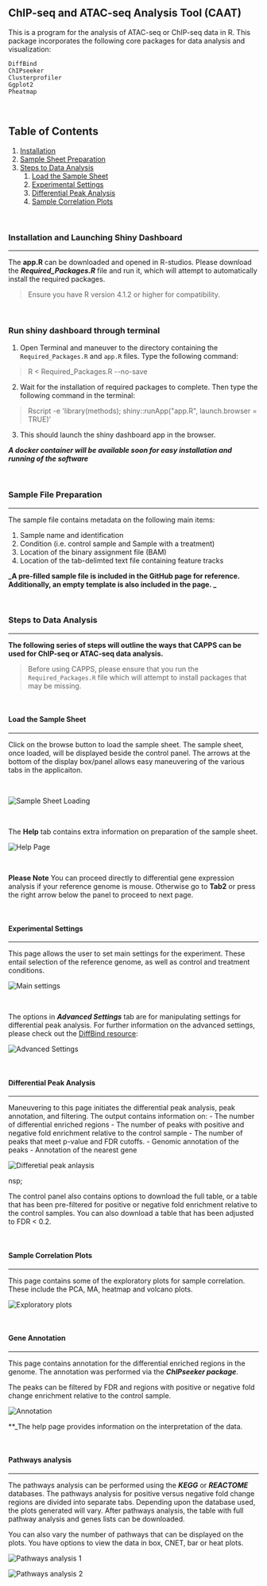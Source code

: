 ## **C**hIP-seq and **A**TAC-seq **A**nalysis **T**ool (CAAT)

This is a program for the analysis of ATAC-seq or ChIP-seq data in R. This package incorporates the following core packages for data analysis and visualization:
```
DiffBind
ChIPseeker
Clusterprofiler 
Ggplot2 
Pheatmap 
```
&nbsp;
&nbsp;
&nbsp;

## Table of Contents
1. [Installation](#installation-and-launching-shiny-dashboard)
2. [Sample Sheet Preparation](#sample-file-preparation)
3. [Steps to Data Analysis](#steps-to-data-analysis)
    1. [Load the Sample Sheet](#load-the-sample-sheet)
    2. [Experimental Settings](#experimental-settings)
    3. [Differential Peak Analysis](#differential-peak-analysis)
    4. [Sample Correlation Plots](#sample-correlation-plots)

&nbsp;
&nbsp;
&nbsp;

### **Installation and Launching Shiny Dashboard**
---------------------
The **app.R** can be downloaded and opened in R-studios. Please download the **_Required_Packages.R_** file and run it, which will attempt to automatically install the required packages. 

>  Ensure you have R version 4.1.2 or higher for compatibility. 

&nbsp;
&ensp;
&nbsp;
&ensp;

### **Run shiny dashboard through terminal**

1. Open Terminal and maneuver to the directory containing the `Required_Packages.R` and `app.R` files. Type the following command:

> R < Required_Packages.R --no-save


2. Wait for the installation of required packages to complete. Then type the following command in the terminal:

> Rscript -e 'library(methods); shiny::runApp("app.R", launch.browser = TRUE)'


3. This should launch the shiny dashboard app in the browser. 



**_A docker container will be available soon for easy installation and running of the software_**

&nbsp;
&ensp;
&nbsp;
&ensp;

### **Sample File Preparation**
---------------------

The sample file contains metadata on the following main items:

 1. Sample name and identification
 2. Condition (i.e. control sample and Sample with a treatment)
 3. Location of the binary assignment file (BAM)
 4. Location of the tab-delimted text file containing feature tracks
 
 **_A pre-filled sample file is included in the GitHub page for reference. Additionally, an empty template is also included in the page. _**
 
&nbsp;
&ensp;
&nbsp;
&ensp; 
 
### **Steps to Data Analysis**
---------------------
 **The following series of steps will outline the ways that CAPPS can be used for ChIP-seq or ATAC-seq data analysis.**

> Before using CAPPS, please ensure that you run the `Required_Packages.R` file which will attempt to install packages that may be missing. 

&nbsp;
&ensp;
&nbsp;
&ensp;

#### **Load the Sample Sheet**
---------------------

Click on the browse button to load the sample sheet. The sample sheet, once loaded, will be displayed beside the control panel.
The arrows at the bottom of the display box/panel allows easy maneuvering of the various tabs in the applicaiton. 

&nbsp;

![Sample Sheet Loading](./Images/SampleSheet.png)

&nbsp;

The **Help** tab contains extra information on preparation of the sample sheet. 

![Help Page](./Images/Help_SampleSheet.png)

&nbsp;

**Please Note**
You can proceed directly to differential gene expression analysis if your reference genome is mouse. Otherwise go to **Tab2** or press the right arrow below the panel to proceed to next page. 

&nbsp;
&ensp;
&nbsp;
&ensp;

#### **Experimental Settings**
---------------------

This page allows the user to set main settings for the experiment. These entail selection of the reference genome, as well as control and treatment conditions. 

![Main settings](./Images/Main_Settings.png)

&nbsp;

The options in **_Advanced Settings_** tab are for manipulating settings for differential peak analysis. For further information on the advanced settings, please check out the [DiffBind resource](https://bioconductor.org/packages/devel/bioc/vignettes/DiffBind/inst/doc/DiffBind.pdf):


![Advanced Settings](./Images/Advanced_settings.png)

&nbsp;
&ensp;
&nbsp;
&ensp;



#### **Differential Peak Analysis**
---------------------

Maneuvering to this page initiates the differential peak analysis, peak annotation, and filtering. The output contains information on:
        - The number of differential enriched regions
        - The number of peaks with positive and negative fold enrichment relative to the control sample
        - The number of peaks that meet p-value and FDR cutoffs.
        - Genomic annotation of the peaks 
        - Annotation of the nearest gene 
        
![Differetial peak anlaysis](./Images/Diff_Peak.png)

nsp;
&nbsp;
&ensp;

The control panel also contains options to download the full table, or a table that has been pre-filtered for positive or negative fold enrichment relative to the control samples. You can also download a table that has been adjusted to FDR < 0.2. 


&nbsp;
&ensp;
&nbsp;
&ensp;

#### **Sample Correlation Plots**
---------------------

This page contains some of the exploratory plots for sample correlation. These include the PCA, MA, heatmap and volcano plots. 

![Exploratory plots](./Images/exploratory_plots.png)


&nbsp;
&ensp;
&nbsp;
&ensp;


#### **Gene Annotation**
---------------------

This page contains annotation for the differential enriched regions in the genome. The annotation was performed via the **_ChIPseeker package_**. 

The peaks can be filtered by FDR and regions with positive or negative fold change enrichment relative to the control sample. 

![Annotation](./Images/annotation.png)

**_The help page provides information on the interpretation of the data. 

&nbsp;
&ensp;
&nbsp;
&ensp;

#### **Pathways analysis**
---------------------

The pathways analysis can be performed using the **_KEGG_** or **_REACTOME_** databases. The pathways analysis for positive versus negative fold change regions are divided into separate tabs. Depending upon the database used, the plots generated will vary. After pathways analysis, the table with full pathway analysis and genes lists can be downloaded. 

You can also vary the number of pathways that can be displayed on the plots. You have options to view the data in box, CNET, bar or heat plots.


![Pathways analysis 1](./Images/pathways1.png)

![Pathways analysis 2](./Images/pathways2.png)